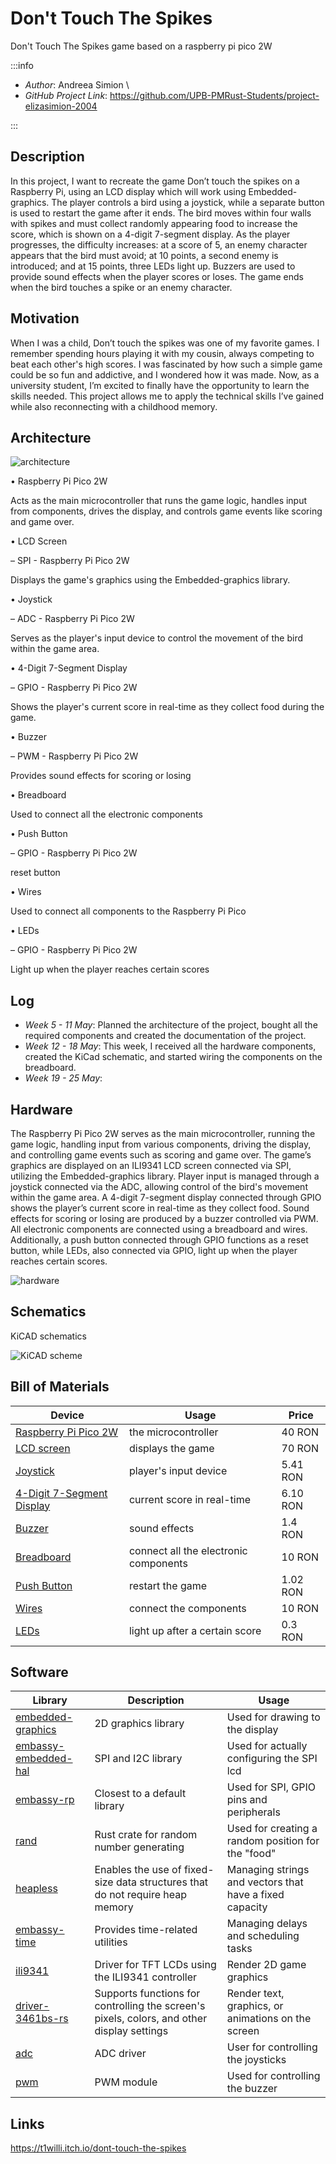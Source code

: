 # Don't Touch The Spikes

Don't Touch The Spikes game based on a raspberry pi pico 2W

:::info 

- *Author*: Andreea Simion \
- *GitHub Project Link*: https://github.com/UPB-PMRust-Students/project-elizasimion-2004

:::

## Description

In this project, I want to recreate the game Don’t touch the spikes on a Raspberry Pi, using an LCD display which will work using Embedded-graphics. The player controls a bird using a joystick, while a separate button is used to restart the game after it ends. The bird moves within four walls with spikes and must collect randomly appearing food to increase the score, which is shown on a 4-digit 7-segment display. As the player progresses, the difficulty increases: at a score of 5, an enemy character appears that the bird must avoid; at 10 points, a second enemy is introduced; and at 15 points, three LEDs light up. Buzzers are used to provide sound effects when the player scores or loses. The game ends when the bird touches a spike or an enemy character.

## Motivation

When I was a child, Don’t touch the spikes was one of my favorite games. I remember spending hours playing it with my cousin, always competing to beat each other's high scores. I was fascinated by how such a simple game could be so fun and addictive, and I wondered how it was made. Now, as a university student, I’m excited to finally have the opportunity to learn the skills needed. This project allows me to apply the technical skills I’ve gained while also reconnecting with a childhood memory.

## Architecture

![architecture](architecture.webp)

•  Raspberry Pi Pico 2W

Acts as the main microcontroller that runs the game logic, handles input from components, drives the display, and controls game events like scoring and game over.

•  LCD Screen 

– SPI -  Raspberry Pi Pico 2W

Displays the game's graphics using the Embedded-graphics library.

•  Joystick 

– ADC - Raspberry Pi Pico 2W

Serves as the player's input device to control the movement of the bird within the game area.

•  4-Digit 7-Segment Display

– GPIO - Raspberry Pi Pico 2W

Shows the player's current score in real-time as they collect food during the game.

•  Buzzer

– PWM - Raspberry Pi Pico 2W 

Provides sound effects for scoring or losing

•  Breadboard

Used to connect all the electronic components

•  Push Button

 – GPIO - Raspberry Pi Pico 2W
 
reset button 

•  Wires

Used to connect all components to the Raspberry Pi Pico

•  LEDs

– GPIO - Raspberry Pi Pico 2W

Light up when the player reaches certain scores


## Log

- *Week 5 - 11 May*: Planned the architecture of the project, bought all the required components and created the documentation of the project.
- *Week 12 - 18 May*: This week, I received all the hardware components, created the KiCad schematic, and started wiring the components on the breadboard.
- *Week 19 - 25 May*: 

## Hardware

The Raspberry Pi Pico 2W serves as the main microcontroller, running the game logic, handling input from various components, driving the display, and controlling game events such as scoring and game over. The game’s graphics are displayed on an ILI9341 LCD screen connected via SPI, utilizing the Embedded-graphics library. Player input is managed through a joystick connected via the ADC, allowing control of the bird's movement within the game area. A 4-digit 7-segment display connected through GPIO shows the player’s current score in real-time as they collect food. Sound effects for scoring or losing are produced by a buzzer controlled via PWM. All electronic components are connected using a breadboard and wires. Additionally, a push button connected through GPIO functions as a reset button, while LEDs, also connected via GPIO, light up when the player reaches certain scores.

![hardware](hardware1.webp)

## Schematics

KiCAD schematics

![KiCAD scheme](kicad.svg)


## Bill of Materials

| Device              | Usage                      | Price   |
|---------------------|-----------------------------|---------|
| [Raspberry Pi Pico 2W](https://www.optimusdigital.ro/ro/placi-raspberry-pi/13327-raspberry-pi-pico-2-w.html?search_query=raspberry+pi+pico+2w&results=26)| the microcontroller         | 40 RON  |
|[LCD screen](https://www.optimusdigital.ro/ro/optoelectronice-lcd-uri/3550-modul-lcd-de-28-cu-spi-i-controller-ili9341-240x320-px.html?search_query=LCD+ili&results=93) | displays the game |70 RON|
|[Joystick](https://ardushop.ro/ro/electronica/1627-modul-joystick-6427854024459.html)|player's input device | 5.41 RON|
|[4-Digit 7-Segment Display](https://ardushop.ro/ro/electronica/308-display-led-4x7-segmente-6427854003300.html) | current score in real-time | 6.10 RON |
| [Buzzer](https://www.optimusdigital.ro/ro/audio-buzzere/634-buzzer-pasiv-de-5-v.html?search_query=buzzer&results=63) | sound effects | 1.4 RON |
|[Breadboard](https://www.optimusdigital.ro/ro/prototipare-breadboard-uri/13244-breadboard-175-x-67-x-9-mm.html?search_query=breadboard&results=127)| connect all the electronic components | 10 RON |
|[Push Button](https://ardushop.ro/ro/butoane--switch-uri/713-buton-mic-push-button-trough-hole-6427854009050.html) | restart the game | 1.02 RON |
| [Wires](https://www.optimusdigital.ro/ro/fire-fire-mufate/92-fire-colorate-mama-tata-40p.html?search_query=breadboard&results=127) | connect the components | 10 RON |
| [LEDs](https://www.optimusdigital.ro/ro/optoelectronice-led-uri/696-led-rou-de-3-mm-cu-lentile-difuze.html?search_query=led&results=779) | light up after a certain score | 0.3 RON |




## Software

| Library            | Description                  | Usage                             |
|--------------------|-------------------------------|-----------------------------------|
| [embedded-graphics](https://crates.io/crates/embedded-graphics)  | 2D graphics library           | Used for drawing to the display  |
|[embassy-embedded-hal](https://crates.io/crates/embassy-embedded-hal) |SPI and I2C library | Used for actually configuring the SPI lcd |
|[embassy-rp](https://crates.io/crates/embassy-rp) | Closest to a default library | Used for SPI, GPIO pins and peripherals |
|[rand](https://crates.io/crates/rand) |Rust crate for random number generating | Used for creating a random position for the "food" |
|[heapless](https://github.com/rust-embedded/heapless) | Enables the use of fixed-size data structures that do not require heap memory |Managing strings and vectors that have a fixed capacity |
|[embassy-time](https://github.com/embassy-rs/embassy/tree/main/embassy-time) |Provides time-related utilities |Managing delays and scheduling tasks |
| [ili9341](https://docs.rs/ili9341/0.6.0/ili9341/) | Driver for TFT LCDs using the ILI9341 controller | Render 2D game graphics |
|[driver-3461bs-rs](https://crates.io/crates/driver-3461bs-rs) | Supports functions for controlling the screen's pixels, colors, and other display settings | Render text, graphics, or animations on the screen |
|[adc](https://docs.embassy.dev/embassy-rp/git/rp235xb/adc/index.html) | ADC driver | User for controlling the joysticks |
|[pwm](https://docs.embassy.dev/embassy-rp/git/rp235xb/pwm/index.html) | PWM module | Used for controlling the buzzer |




## Links
https://t1willi.itch.io/dont-touch-the-spikes
